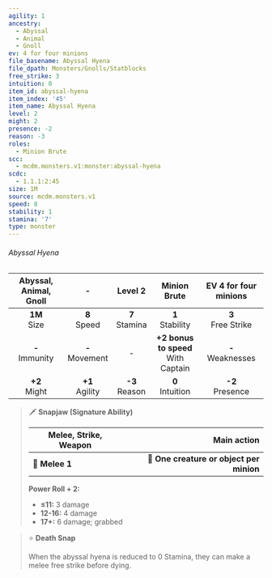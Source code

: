 ```yaml
---
agility: 1
ancestry:
  - Abyssal
  - Animal
  - Gnoll
ev: 4 for four minions
file_basename: Abyssal Hyena
file_dpath: Monsters/Gnolls/Statblocks
free_strike: 3
intuition: 0
item_id: abyssal-hyena
item_index: '45'
item_name: Abyssal Hyena
level: 2
might: 2
presence: -2
reason: -3
roles:
  - Minion Brute
scc:
  - mcdm.monsters.v1:monster:abyssal-hyena
scdc:
  - 1.1.1:2:45
size: 1M
source: mcdm.monsters.v1
speed: 8
stability: 1
stamina: '7'
type: monster
---
```


###### Abyssal Hyena

| Abyssal, Animal, Gnoll |          -          |      Level 2       |              Minion Brute               | EV 4 for four minions  |
| :--------------------: | :-----------------: | :----------------: | :-------------------------------------: | :--------------------: |
|    **1M**<br/> Size    |  **8**<br/> Speed   | **7**<br/> Stamina |          **1**<br/> Stability           | **3**<br/> Free Strike |
|  **-**<br/> Immunity   | **-**<br/> Movement |         -          | **+2 bonus to speed**<br/> With Captain | **-**<br/> Weaknesses  |
|   **+2**<br/> Might    | **+1**<br/> Agility | **-3**<br/> Reason |          **0**<br/> Intuition           |  **-2**<br/> Presence  |

<!-- -->
> 🗡 **Snapjaw (Signature Ability)**
>
> | **Melee, Strike, Weapon** |                          **Main action** |
> | ------------------------- | ---------------------------------------: |
> | **📏 Melee 1**            | **🎯 One creature or object per minion** |
>
> **Power Roll + 2:**
>
> - **≤11:** 3 damage
> - **12-16:** 4 damage
> - **17+:** 6 damage; grabbed

<!-- -->
> ⭐️ **Death Snap**
>
> When the abyssal hyena is reduced to 0 Stamina, they can make a melee free strike before dying.
